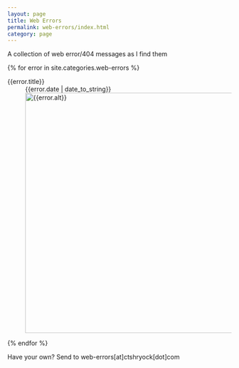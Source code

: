 ```yaml
---
layout: page
title: Web Errors
permalink: web-errors/index.html 
category: page     
---
```


A collection of web error/404 messages as I find them

{% for error in site.categories.web-errors %}

<dl>
    <dt>{{error.title}}</dt>
    <dd class="error-date">{{error.date | date_to_string}}</dd>
    <dd class="error-image">    
        <a href="/static/images/web-errors/{{error.image}}.png">
            <img src="/static/images/web-errors/{{error.image}}_thumb.png" alt="{{error.alt}}" width="540" />  
        </a>
    </dd>
</dl>
        
{% endfor %}

Have your own?  Send to web-errors\[at\]ctshryock\[dot\]com 
